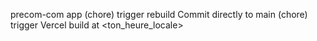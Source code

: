 precom-com app
(chore) trigger rebuild
Commit directly to main
(chore) trigger Vercel build at <ton_heure_locale>
